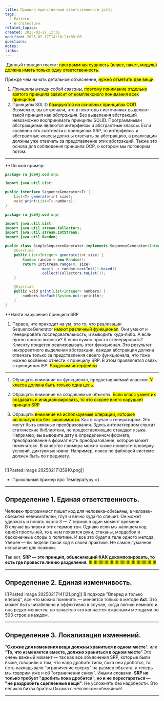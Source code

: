 ```yaml
---
title: Принцип единственной ответственности job4j
tags:
  - Pattern
  - Architecture
related_topics: 
created: 2025-02-17 12:31
modified: 2025-02-17T14:18:11+03:00
questions: 
notes: 
links: 
---
```



 Данный принцип гласит: <mark class="hltr-red">программная сущность (класс, пакет, модуль) должна иметь только одну ответственность.</mark>


Прежде чем начать детальное объяснение, <mark class="hltr-purple">нужно отметить две вещи</mark>:

1. _Принципы между собой связаны_, <mark class="hltr-green2">поэтому понимание отдельно взятого принципа зависит от комплексного понимания всех принципов</mark>
2. Принципы SOLID <mark class="hltr-cyan">базируются на основных принципах ООП</mark>. Возможно, вы встречали, что в некоторых источниках выделяют такой принцип как _абстракция_. Без выделения абстракций невозможно воспринимать принципы SOLID. Программными абстракциями являются интерфейсы и абстрактные классы. Если косвенно это соотнести с принципом SRP, то интерфейсы и абстрактные классы должны отвечать за абстракцию, а реализации должны уже отвечать за представление этих абстракций. Также это основа для соблюдения принципа OCP, о котором мы поговорим потом.

-----


**Плохой пример:

```java
package ru.job4j.ood.srp;

import java.util.List;

public interface SequenceGenerator<T> {
    List<T> generate(int size);
    void print(List<T> numbers);
}
```

```java
package ru.job4j.ood.srp;

import java.util.List;
import java.util.stream.Collectors;
import java.util.stream.IntStream;
import java.util.Random;

public class SimpleSequenceGenerator implements SequenceGenerator<Integer> {
    @Override
    public List<Integer> generate(int size) {
        Random random = new Random();
        return IntStream.range(0, size)
                .map(i -> random.nextInt()).boxed()
                .collect(Collectors.toList());
    }

    @Override
    public void print(List<Integer> numbers) {
        numbers.forEach(System.out::println);
    }
}
```

**Найти нарушения принципа SRP

1. Первое, что приходит на ум, это то, что реализации SequenceGenerator <mark class="hltr-yellow">имеют различный функционал</mark>. Они умеют и генерировать последовательность, и выводить куда-либо. А если нужно просто вывести? А если нужно просто сгенерировать? Клиенту придется реализовывать этот функционал. Это результат некорректного выделения абстракции, каждая абстракция должна отвечать только за представления своего функционала, что тоже можно косвенно отнести к принципу SRP. В этом проявляется связь с принципом ISP. <mark class="hltr-green2">Разделим интерфейсы</mark>



----

1. Обращать внимание на функционал, предоставляемый классом.<mark class="hltr-green2"> У класса должна быть только одна цель.</mark>

2. Обращать внимание на создаваемые объекты. <mark class="hltr-red">Если класс умеет их создавать и инициализировать, то это скорее всего нарушает принцип SRP</mark>

3. Обращать<mark class="hltr-purple"> внимание на используемые операции, которые используются без зависимости.</mark> Как в случае с генератором. Это могут быть неявные преобразования. Здесь антипаттерном служат статические библиотеки, не предоставляющие стандарт языка. Например, вы выводите дату в определенном формате, преобразование в формат есть преобразование, которое может поменяться. В качестве примера можно также привести проверку условий, диктуемых извне. Например, поиск по файловой системе должен быть по предикату.


----

![[Pasted image 20250217135910.png]]
- Прикольный пример про Температуру =)

-----

## Определение 1. Единая ответственность.

Человек-программист пишет код для человека-обезьяны, а человек-обезьяна невнимателен, глуп и вечно куда-то спешит. Он может удержать и понять около 3 — 7 термов в один момент времени.  
В случае выпивохи этих термов три. Однако если мы напишем код одной простыней, то в нем появятся руки, стаканы, мордобои и бесконечные споры о политике. И все это будет в теле одного метода. Уверен — вы видели такой код в своей практике. Не самое гуманное испытание для психики.

Так вот, **SRP — это принцип, объясняющий КАК декомпозировать, то есть где провести линию разделения**. <mark class="hltr-red">!!!!!!!!!!!!!!!!!!!!!!!!!!!!!!!!!!!!!!!!!!!!!!!!!!!!!!!</mark>

-----
## Определение 2. Единая изменчивость.
![[Pasted image 20250217141121.png]]
В подходе "Вперед и только вперед", все что можно поменять — меняется только в методе **Act**. Это может быть читабельно и эффективно в случае, когда логики немного и она редко меняется, но зачастую это кончается ужасными методами по 500 строк в каждом.

-----
## Определение 3. Локализация изменений.

"**Схожие для изменения вещи должны храниться в одном месте**". или “**То, что изменяется вместе, должно храниться в одном месте**”
Это очень важный момент — так как все объяснения SRP, которые были выше, говорили о том, что надо дробить типы, пока они дробятся, то есть накладывало "ограничение сверху" на размер объекта, а теперь мы говорим уже и об "ограничении снизу". Иными словами, **SRP не только требует "дробить пока дробится", но и не перестараться — "не раздробить сцепленные вещи"**. Не усложнять без надобности. Это великая битва бритвы Оккама с человеком-обезьяной!

-----



